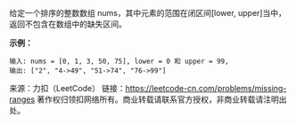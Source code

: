 给定一个排序的整数数组 nums，其中元素的范围在闭区间[lower, upper]当中，返回不包含在数组中的缺失区间。

**示例：**
```
输入: nums = [0, 1, 3, 50, 75], lower = 0 和 upper = 99,
输出: ["2", "4->49", "51->74", "76->99"]
```

来源：力扣（LeetCode）
链接：https://leetcode-cn.com/problems/missing-ranges
著作权归领扣网络所有。商业转载请联系官方授权，非商业转载请注明出处。